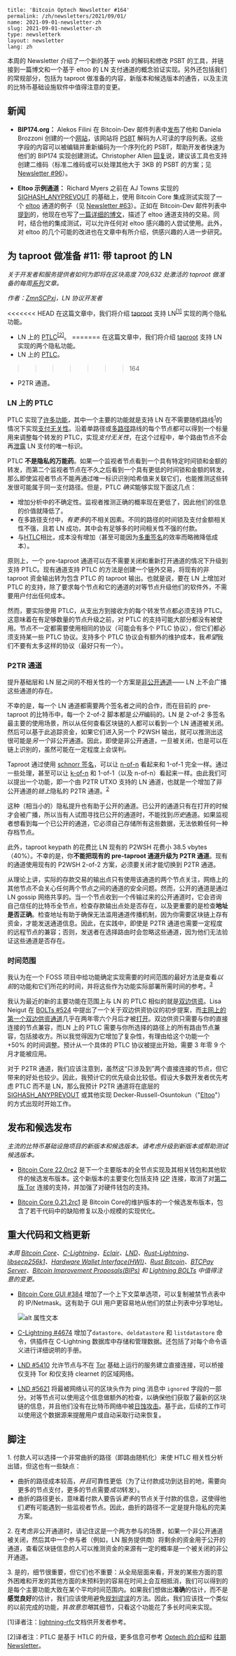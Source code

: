 ```
title: 'Bitcoin Optech Newsletter #164'
permalink: /zh/newsletters/2021/09/01/
name: 2021-09-01-newsletter-zh 
slug: 2021-09-01-newsletter-zh 
type: newsletterk
layout: newsletter
lang: zh
```

本周的 Newsletter 介绍了一个新的基于 web 的解码和修改 PSBT 的工具，并链接到一篇博文和一个基于 eltoo 的 LN 支付通道的概念验证实现。另外还包括我们的常规部分，包括为 taproot 做准备的内容，新版本和候选版本的通告，以及主流的比特币基础设施软件中值得注意的变更。

## 新闻
 - **<span>BIP174.org</span>：** Alekos Filini 在 Bitcoin-Dev 邮件列表中[发布](https://lists.linuxfoundation.org/pipermail/bitcoin-dev/2021-August/019355.html)了他和 Daniela Brozzoni 创建的一个[网站](https://bip174.org/)，该网站将 [PSBT](https://bitcoinops.org/en/topics/psbt/) 解码为人可读的字段列表。这些字段的内容可以被编辑并重新编码为一个序列化的 PSBT，帮助开发者快速为他们的 BIP174 实现创建测试。Christopher Allen [回复](https://lists.linuxfoundation.org/pipermail/bitcoin-dev/2021-August/019356.html)说，建议该工具也支持创建二维码（标准二维码或可以处理其他大于 3KB 的 PSBT 的方案；见 [Newsletter #96](https://bitcoinops.org/en/newsletters/2020/05/06/#qr-codes-for-large-transactions)）。

- **Eltoo 示例通道：** Richard Myers 之前在 AJ Towns 实现的 [SIGHASH_ANYPREVOUT](https://bitcoinops.org/en/topics/sighash_anyprevout/) 的基础上，使用 Bitcoin Core 集成测试实现了一个 [eltoo](https://bitcoinops.org/en/topics/eltoo/) 通道的例子（见 [Newsletter #63](https://bitcoinops.org/en/newsletters/2019/09/11/#eltoo-sample-implementation-and-discussion)）。正如在 Bitcoin-Dev 邮件列表中[提到](https://lists.linuxfoundation.org/pipermail/bitcoin-dev/2021-August/019342.html)的，他现在也写了[一篇详细的博文](https://yakshaver.org/2021/07/26/first.html)，描述了 eltoo 通道支持的交易。同时，结合他的集成测试，可以允许任何对 eltoo 感兴趣的人尝试使用。此外，对 eltoo 的几个可能的改进也在文章中有所介绍，供感兴趣的人进一步研究。

## 为 taproot 做准备 #11: 带 taproot 的 LN
*关于开发者和服务提供者如何为即将在区块高度 709,632 处激活的 taproot 做准备的每周[系列](https://bitcoinops.org/en/preparing-for-taproot/)文章。*

*作者：[ZmnSCPxj](https://zmnscpxj.github.io/about.html)，LN 协议开发者*

<<<<<<< HEAD
在这篇文章中，我们将介绍 [taproot](https://bitcoinops.org/en/topics/taproot/) 支持 LN<sup>[[1]](#myfootnote1)</sup> 实现的两个隐私功能。
- LN 上的 [PTLC](https://bitcoinops.org/en/topics/ptlc/)<sup>[[2]](#myfootnote2)</sup>。
=======
在这篇文章中，我们将介绍 [taproot](https://bitcoinops.org/en/topics/taproot/) 支持 LN 实现的两个隐私功能。
- LN 上的 [PTLC](https://bitcoinops.org/en/topics/ptlc/)。
>>>>>>> 164
- P2TR 通道。

### LN 上的 PTLC
PTLC 实现了[许多功能](https://suredbits.com/payment-points-monotone-access-structures/)，其中一个主要的功能就是支持 LN 在不需要随机路线<sup>[1](#footnote1)</sup>的情况下实现[支付无关性](https://bitcoinops.org/en/newsletters/2021/08/25/#preparing-for-taproot-10-ptlcs)。沿着单路径或[多路径](https://bitcoinops.org/en/topics/multipath-payments/)路线的每个节点都可以得到一个标量用来调整每个转发的 PTLC，实现*支付无关性*，在这个过程中，单个路由节点不会再[泄露](https://bitcoinops.org/en/newsletters/2021/08/25/#privacy-problems-with-htlcs) LN 支付的唯一标识。

PTLC **不是隐私的万能药**。如果一个监视者节点看到一个具有特定时间锁和金额的转发，而第二个监视者节点在不久之后看到一个具有更低的时间锁和金额的转发，那么即使监视者节点不能再通过唯一标识识别哈希值来关联它们，也能推测这些转发很可能属于同一支付路径。但是，PTLC *确实*能够实现下面这几点：

- 增加分析中的不确定性。监视者推测正确的概率现在更低了，因此他们的信息的价值就降低了。
- 在多路径支付中，*有更多*的不相关因素。不同的路径的时间锁及支付金额相关性不强，且若 LN 成功，其中会有足够多的时间相关性不强的付款。
- 与[HTLC](https://bitcoinops.org/en/topics/htlc/)相比，成本没有增加（甚至可能因为[多重签名](https://bitcoinops.org/en/newsletters/2021/08/04/#preparing-for-taproot-7-multisignatures)的效率而略微降低成本）。

原则上，一个 pre-taproot 通道可以在不需要关闭和重新打开通道的情况下升级到支持 PTLC。现有通道支持 PTLC 的方法是创建一个链外交易，将现有的非 taproot 资金输出转为包含 PTLC 的 taproot 输出。也就是说，要在 LN 上增加对 PTLC 的支持，除了要求每个节点和它的通道的对等节点升级他们的软件外，不需要用户付出任何成本。

然而，要实际使用 PTLC，从支出方到接收方的每个转发节点都必须支持 PTLC。这意味着在有足够数量的节点升级之前，对 PTLC 的支持可能大部分都没有被使用。节点不一定都需要使用相同的协议（可能会有多个 PTLC 协议），但它们都必须支持某一些 PTLC 协议。支持多个 PTLC 协议会有额外的维护成本，我*希望*我们不要有太多这样的协议（最好只有一个）。

### P2TR 通道
提升基础层和 LN 层之间的不相关性的一个方案是[非公开通道](https://bitcoinops.org/en/topics/unannounced-channels/)—— LN 上不会广播这些通道的存在。

不幸的是，每一个 LN 通道都需要两个签名者之间的合作，而在目前的 pre-taproot 的比特币中，每一个 2-of-2 脚本都是*公开*编码的。LN 是 2-of-2 多签名最主要的使用场景，所以从任何查看区块链的人都可以看到一个 LN 通道被关闭。然后可以基于此追踪资金，如果它们进入另一个 P2WSH 输出，就可以推测出这很可能是*另一个*非公开通道。因此，即使是非公开通道，一旦被关闭，也是可以在链上识别的，虽然可能在一定程度上会误判。

Taproot 通过使用 [schnorr 签名](https://bitcoinops.org/en/topics/schnorr-signatures/)，可以让 [n-of-n](https://bitcoinops.org/en/topics/schnorr-signatures/) 看起来和 1-of-1 完全一样。通过一些处理，甚至可以让 [k-of-n](https://bitcoinops.org/en/topics/threshold-signature/) 和 1-of-1（以及 n-of-n）看起来一样。由此我们可以提出一个功能，即一个由 P2TR UTXO 支持的 LN 通道，也就是一个增加了非公开通道的*链上*隐私的 P2TR 通道。<sup>[2](#footnote2)</sup>

这种（相当小的）隐私提升也有助于公开的通道。已公开的通道只有在打开的时候才会被广播，所以当有人试图寻找已公开的通道时，不能找到*历史*通道。如果监视者想看到每一个已公开的通道，它必须自己存储所有这些数据，无法依赖任何一种存档节点。

此外，taproot keypath 的花费比 LN 现有的 P2WSH 花费小 38.5 vbytes（40%）。不幸的是，你**不能把现有的 pre-taproot 通道升级为 P2TR 通道**。现有的通道使用现有的 P2WSH 2-of-2 方案，必须要关闭才能切换到 P2TR 通道。

从理论上讲，实际的存款交易的输出点只有使用该通道的两个节点关注，网络上的其他节点不会关心任何两个节点之间的通道的安全问题。然而，公开的通道是通过 LN gossip 网络共享的。当一个节点收到一个传输过来的公开通道时，它会咨询自己信任的比特币全节点，检查存款输出点处是否存在，以及更重要的是检查**地址是否正确**。检查地址有助于确保无法滥用通道传播机制，因为你需要区块链上存有资金，才能发送通道信息。因此，在实践中，即使是 P2TR 通道也需要一定程度的远程节点的兼容；否则，发送者在选择路由时会忽略这些通道，因为他们无法验证这些通道是否存在。

### 时间范围
我认为在一个 FOSS 项目中给功能确定实现需要的时间范围的最好方法是查看*以前*的功能和它们所花的时间，并将这些作为功能实际部署所需时间的参考。<sup>[3](#footnote2)</sup>

我认为最近的新的主要功能在范围上与 LN 的 PTLC 相似的就是[双边供资](https://bitcoinops.org/en/topics/dual-funding/)。Lisa Neigut 在 [BOLTs #524](https://github.com/lightningnetwork/lightning-rfc/issues/524) 中提出了一个关于双边供资协议的初步提案，而[主网上的第一个双边供资通道](https://medium.com/blockstream/c-lightning-opens-first-dual-funded-mainnet-lightning-channel-ada6b32a527c)几乎在两年零六个月后才被[打开](https://blockstream.info/tx/91538cbc4aca767cb77aa0690c2a6e710e095c8eb6d8f73d53a3a29682cb7581)。双边供资只需要与你的直接连接的节点兼容，而LN 上的 PTLC 需要与你所选择的路径上的所有路由节点兼容，包括接收方。所以我觉得因为它增加了复杂性，有理由给这个功能一个 +50% 的时间调整。预计从一个具体的 PTLC 协议被提出开始，需要 3 年零 9 个月才能被应用。

对于 P2TR 通道，我们应该注意到，虽然这“只涉及到”两个直接连接的节点，但它带来的好处也较少。因此，我预计它的优先级会比较低。假设大多数开发者优先考虑 PTLC 而不是 LN，那么我预计 P2TR 通道将在底层的 [SIGHASH_ANYPREVOUT](https://bitcoinops.org/en/topics/sighash_anyprevout/) 或其他实现 Decker-Russell-Osuntokun（"[Eltoo](https://bitcoinops.org/en/topics/eltoo/)"）的方式出现时开始工作。

## 发布和候选发布
*主流的比特币基础设施项目的新版本和候选版本。请考虑升级到新版本或帮助测试候选版本。*

- [Bitcoin Core 22.0rc2](https://bitcoincore.org/bin/bitcoin-core-22.0/) 是下一个主要版本的全节点实现及其相关钱包和其他软件的候选发布版本。这个新版本的主要变化包括支持 [I2P](https://bitcoinops.org/en/topics/anonymity-networks/) 连接，取消了对[第二版 Tor](https://bitcoinops.org/en/topics/anonymity-networks/) 连接的支持，并加强了对硬件钱包的支持。

- [Bitcoin Core 0.21.2rc1](https://bitcoincore.org/bin/bitcoin-core-0.21.2/) 是 Bitcoin Core的维护版本的一个候选发布版本，包含了若干代码中的缺陷修复以及小规模的实现优化。


## 重大代码和文档更新
*本周 [Bitcoin Core](https://github.com/bitcoin/bitcoin)、[C-Lightning](https://github.com/ElementsProject/lightning)、[Eclair](https://github.com/ACINQ/eclair)、[LND](https://github.com/lightningnetwork/lnd/)、[Rust-Lightning](https://github.com/rust-bitcoin/rust-lightning)、[libsecp256k1](https://github.com/bitcoin-core/secp256k1)、[Hardware Wallet Interface(HWI)](https://github.com/bitcoin-core/HWI)、[Rust Bitcoin](https://github.com/rust-bitcoin/rust-bitcoin)、[BTCPay Server](https://bitcoinops.org/en/newsletters/2021/08/11/)、[Bitcoin Improvement Proposals(BIPs)](https://github.com/bitcoin/bips/) 和 [Lightning BOLTs](https://github.com/lightningnetwork/lightning-rfc/) 中值得注意的变更。*

- [Bitcoin Core GUI #384](https://github.com/bitcoin-core/gui/pull/384) 增加了一个上下文菜单选项，可以复制被禁节点表中的 IP/Netmask。这有助于 GUI 用户更容易地从他们的禁止列表中分享地址。

  ![alt 属性文本](./image/2021-09-01-newsletter-zh.png)

- [C-Lightning #4674](https://github.com/ElementsProject/lightning/issues/4674) 增加了`datastore`、`deldatastore` 和 `listdatastore` 命令，供插件在 C-Lightning 数据库中存储和管理数据。还包括了对每个命令语义进行详细说明的手册。

- [LND #5410](https://github.com/lightningnetwork/lnd/issues/5410) 允许节点与不在 [Tor](https://bitcoinops.org/en/topics/anonymity-networks/) 基础上运行的服务建立直接连接，可以桥接仅支持 Tor 和仅支持 clearnet 的区域网络。

- [LND #5621](https://github.com/lightningnetwork/lnd/issues/5621) 将最被网络认可的区块头作为 ping 消息中 `ignored` 字段的一部分。对等节点可以使用这个信息做额外的检查，以确保他们获取了最新的区块链的信息，并且他们没有在比特币网络中被[日蚀攻击](https://bitcoinops.org/en/topics/eclipse-attacks/)。基于此，后续的工作可以使用这个数据源来提醒用户或自动采取行动来恢复。

## 脚注
<a name="footnote1">1. </a>付款人可以选择一个非常曲折的路径（即路由随机化）来使 HTLC 相关性分析出错，但这也有一些缺点：

 - 曲折的路径成本较高，*并且*可靠性更低（为了让付款成功到达目的地，需要向更多的节点支付，更多的节点需要*成功*转发）。
- 曲折的路径更长，意味着付款人要告诉*更多*的节点关于付款的信息，这使得他们*更*有可能遇到一些监视者节点。因此，曲折的路径不一定是提升隐私的完美方案。


<a name="footnote2">2. </a>在考虑非公开通道时，请记住这是一个两方参与的场景，如果一个非公开通道被关闭，然后其中一个参与者（例如，LN 服务提供商）将剩余的资金用于公开的通道，查看区块链信息的人可以推测资金的来源有一定的概率是一个被关闭的非公开通道。

<a name="footnote3">3. </a>是的，细节很重要，但它们也不重要：从全局层面来看，开发的某些方面的意外困难和开发的其他方面的未预料到的容易在时间上会互相抵消，我们可以得到的是每个主要功能大致在某个平均时间范围内。如果我们想做出**准确**的估计，而不是**感觉良好**的估计，我们应该使用避免[规划谬误](https://en.wikipedia.org/wiki/Planning_fallacy)的方法。因此，我们应该找一个类似的以前完成的功能，并*故意忽略*其细节，只看这个功能花了多长时间来实现。

<a name="myfootnote1">[1]</a>译者注：[lightning-rfc](https://github.com/lightningnetwork/lightning-rfc/blob/master/00-introduction.md)文档供开发者参考。

<a name="myfootnote1">[2]</a>译者注：PTLC 是基于 HTLC 的升级，更多信息可参考 [Optech 的介绍](https://bitcoinops.org/en/topics/ptlc/)和 [往期 Newsletter](https://bitcoinops.org/en/newsletters/2021/08/25/)。

